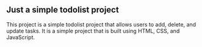 ## Just a simple todolist project

This project is a simple todolist project that allows users to add, delete, and update tasks. It is a simple project that is built using HTML, CSS, and JavaScript.